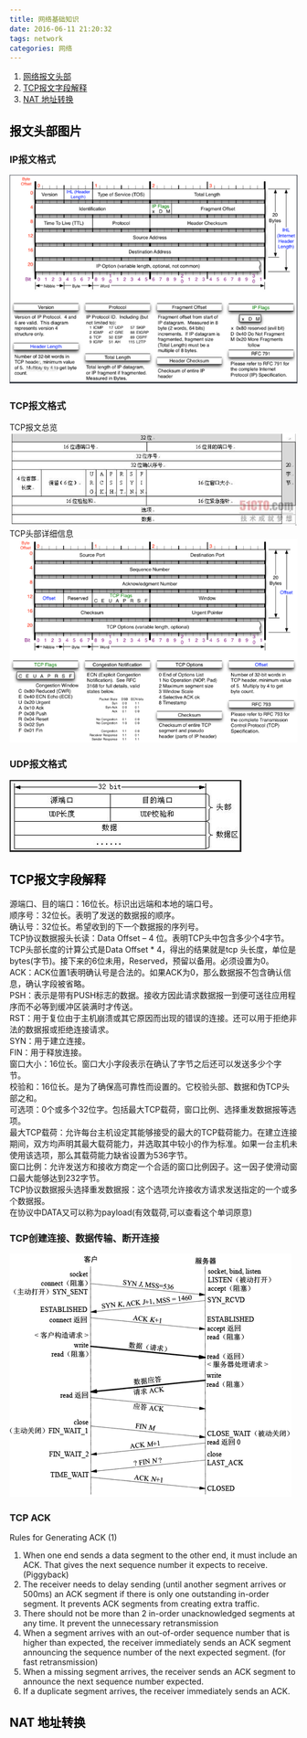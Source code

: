 ```yaml
---
title: 网络基础知识
date: 2016-06-11 21:20:32
tags: network
categories: 网络
---
```

1. <a href="#id0001">网络报文头部</a>
2. <a href="#id0002">TCP报文字段解释</a>
3. <a href="#id0003">NAT 地址转换</a>

<!--more-->

<SCRIPT language=javascript src="/site_scripts/image.js"></script>
## <a name="id0001" style="color: black">报文头部图片</a>
### IP报文格式
<img src="/site_files/2015-09-10_110808.png"/>

### TCP报文格式
TCP报文总览<br>
<img src="/site_files/tcp-general.png" /><br>
TCP头部详细信息<br>
<img src="/site_files/TCP-Header.png" /><br>

### UDP报文格式
<img src="/site_files/udp-general.png" />

## <a name="id0002" style="color: black">TCP报文字段解释</a>
源端口、目的端口：16位长。标识出远端和本地的端口号。<br>
顺序号：32位长。表明了发送的数据报的顺序。<br>
确认号：32位长。希望收到的下一个数据报的序列号。<br>
TCP协议数据报头长读：Data Offset – 4 位。表明TCP头中包含多少个4字节。TCP头部长度的计算公式是Data Offset * 4，得出的结果就是tcp 头长度，单位是bytes(字节)。接下来的6位未用，Reserved，预留以备用。必须设置为0。<br>
ACK：ACK位置1表明确认号是合法的。如果ACK为0，那么数据报不包含确认信息，确认字段被省略。<br>
PSH：表示是带有PUSH标志的数据。接收方因此请求数据报一到便可送往应用程序而不必等到缓冲区装满时才传送。<br>
RST：用于复位由于主机崩溃或其它原因而出现的错误的连接。还可以用于拒绝非法的数据报或拒绝连接请求。<br>
SYN：用于建立连接。<br>
FIN：用于释放连接。<br>
窗口大小：16位长。窗口大小字段表示在确认了字节之后还可以发送多少个字节。<br>
校验和：16位长。是为了确保高可靠性而设置的。它校验头部、数据和伪TCP头部之和。<br>
可选项：0个或多个32位字。包括最大TCP载荷，窗口比例、选择重发数据报等选项。<br>
最大TCP载荷：允许每台主机设定其能够接受的最大的TCP载荷能力。在建立连接期间，双方均声明其最大载荷能力，并选取其中较小的作为标准。如果一台主机未使用该选项，那么其载荷能力缺省设置为536字节。<br>
窗口比例：允许发送方和接收方商定一个合适的窗口比例因子。这一因子使滑动窗口最大能够达到232字节。<br>
TCP协议数据报头选择重发数据报：这个选项允许接收方请求发送指定的一个或多个数据报。<br>
在协议中DATA又可以称为payload(有效载荷,可以查看这个单词原意)<br>

### TCP创建连接、数据传输、断开连接
<img src="/site_files/tcp-connect-disconnect.png" />

### TCP ACK
Rules for Generating ACK (1)<br>
1. When one end sends a data segment to the other end, it must include an ACK.  That gives the next sequence number it expects to receive. (Piggyback)<br>
2. The receiver needs to delay sending (until another segment arrives or 500ms) an ACK segment if there is only one outstanding in-order segment. It prevents ACK segments from creating extra traffic.<br>
3. There should not be more than 2 in-order unacknowledged segments at any time. It prevent the unnecessary retransmission<br>
4. When a segment arrives with an out-of-order sequence number that is higher than expected, the receiver immediately sends an ACK segment announcing the sequence number of the next expected segment. (for fast retransmission)<br>
5. When a missing segment arrives, the receiver sends an ACK segment to announce the next sequence number expected.<br>
6. If a duplicate segment arrives, the receiver immediately sends an ACK.<br>

## <a name="id0003" style="color: black">NAT 地址转换</a>


